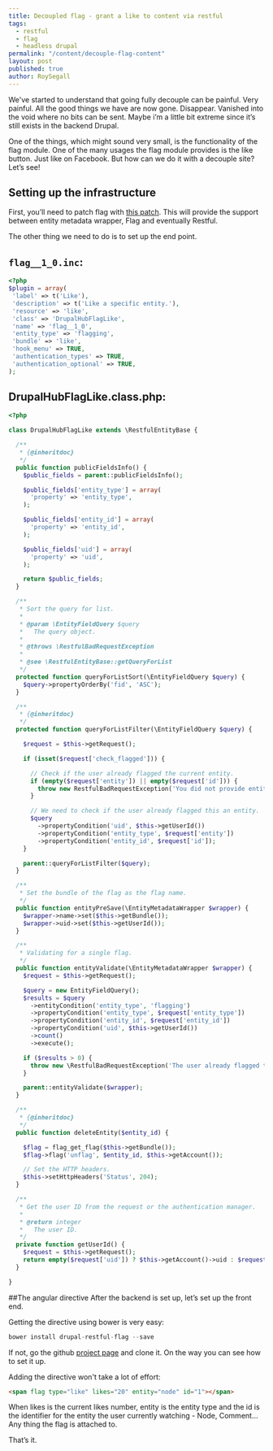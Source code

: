 ```yaml
---
title: Decoupled flag - grant a like to content via restful
tags:
  - restful
  - flag
  - headless drupal
permalink: "/content/decouple-flag-content"
layout: post
published: true
author: RoySegall
---
```

We've started to understand that going fully decouple can be painful. Very painful.
All the good things we have are now gone. Disappear. Vanished into the void where
no bits can be sent. Maybe i’m a little bit extreme since it’s still exists in
the backend Drupal.

One of the things, which might sound very small, is the functionality of the
flag module. One of the many usages the flag module provides is the like button.
Just like on Facebook. But how can we do it with a decouple site? Let’s see!

<!-- more -->
## Setting up the infrastructure

First, you’ll need to patch flag with [this patch](https://www.drupal.org/node/2461515).
This will provide the support between entity metadata wrapper, Flag and
eventually Restful.

The other thing we need to do is to set up the end point.

## `flag__1_0.inc`:
```php
<?php
$plugin = array(
 'label' => t('Like'),
 'description' => t('Like a specific entity.'),
 'resource' => 'like',
 'class' => 'DrupalHubFlagLike',
 'name' => 'flag__1_0',
 'entity_type' => 'flagging',
 'bundle' => 'like',
 'hook_menu' => TRUE,
 'authentication_types' => TRUE,
 'authentication_optional' => TRUE,
);

```
## DrupalHubFlagLike.class.php:

```php
<?php

class DrupalHubFlagLike extends \RestfulEntityBase {

  /**
   * {@inheritdoc}
   */
  public function publicFieldsInfo() {
    $public_fields = parent::publicFieldsInfo();

    $public_fields['entity_type'] = array(
      'property' => 'entity_type',
    );

    $public_fields['entity_id'] = array(
      'property' => 'entity_id',
    );

    $public_fields['uid'] = array(
      'property' => 'uid',
    );

    return $public_fields;
  }

  /**
   * Sort the query for list.
   *
   * @param \EntityFieldQuery $query
   *   The query object.
   *
   * @throws \RestfulBadRequestException
   *
   * @see \RestfulEntityBase::getQueryForList
   */
  protected function queryForListSort(\EntityFieldQuery $query) {
    $query->propertyOrderBy('fid', 'ASC');
  }

  /**
   * {@inheritdoc}
   */
  protected function queryForListFilter(\EntityFieldQuery $query) {

    $request = $this->getRequest();

    if (isset($request['check_flagged'])) {

      // Check if the user already flagged the current entity.
      if (empty($request['entity']) || empty($request['id'])) {
        throw new RestfulBadRequestException('You did not provide entity type or ID.');
      }

      // We need to check if the user already flagged this an entity.
      $query
        ->propertyCondition('uid', $this->getUserId())
        ->propertyCondition('entity_type', $request['entity'])
        ->propertyCondition('entity_id', $request['id']);
    }

    parent::queryForListFilter($query);
  }

  /**
   * Set the bundle of the flag as the flag name.
   */
  public function entityPreSave(\EntityMetadataWrapper $wrapper) {
    $wrapper->name->set($this->getBundle());
    $wrapper->uid->set($this->getUserId());
  }

  /**
   * Validating for a single flag.
   */
  public function entityValidate(\EntityMetadataWrapper $wrapper) {
    $request = $this->getRequest();

    $query = new EntityFieldQuery();
    $results = $query
      ->entityCondition('entity_type', 'flagging')
      ->propertyCondition('entity_type', $request['entity_type'])
      ->propertyCondition('entity_id', $request['entity_id'])
      ->propertyCondition('uid', $this->getUserId())
      ->count()
      ->execute();

    if ($results > 0) {
      throw new \RestfulBadRequestException('The user already flagged this entity.');
    }

    parent::entityValidate($wrapper);
  }

  /**
   * {@inheritdoc}
   */
  public function deleteEntity($entity_id) {

    $flag = flag_get_flag($this->getBundle());
    $flag->flag('unflag', $entity_id, $this->getAccount());

    // Set the HTTP headers.
    $this->setHttpHeaders('Status', 204);
  }

  /**
   * Get the user ID from the request or the authentication manager.
   *
   * @return integer
   *   The user ID.
   */
  private function getUserId() {
    $request = $this->getRequest();
    return empty($request['uid']) ? $this->getAccount()->uid : $request['uid'];
  }

}

```

##The angular directive
After the backend is set up, let’s set up the front end.

Getting the directive using bower is very easy:

```js
bower install drupal-restful-flag --save
```

If not, go the github [project page](https://github.com/DrupalHub/flag-directive)
and clone it. On the way you can see how to set it up.

Adding the directive won't take a lot of effort:

```html
<span flag type="like" likes="20" entity="node" id="1"></span>
```
When likes is the current likes number, entity is the entity type and the id is
the identifier for the entity the user currently watching - Node, Comment... Any
thing the flag is attached to.

That’s it.
